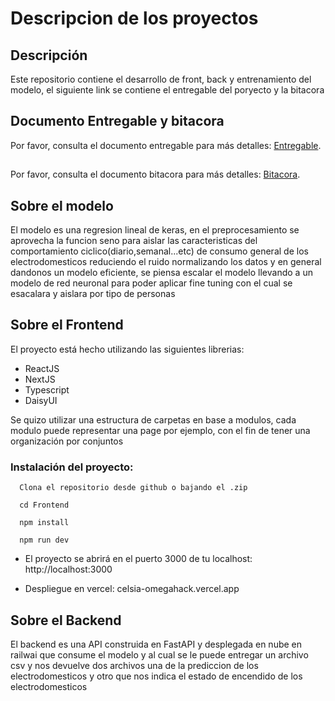 # Descripcion de los proyectos

## Descripción
Este repositorio contiene el desarrollo de front, back y entrenamiento del modelo, el siguiente link se contiene el entregable del poryecto y la bitacora

## Documento Entregable y bitacora
Por favor, consulta el documento entregable para más detalles: [Entregable](https://docs.google.com/document/d/10XPGSA8f83XxOJyr741QBS0GnA0bKQiPpOMaY5kljKU/edit?usp=sharing).
##
Por favor, consulta el documento bitacora para más detalles: [Bitacora](https://docs.google.com/document/d/1eJSguXiwOOCWThZrM-JE72qhjw1qmB_lcJdybwqeeWY/edit?usp=sharing).
## Sobre el modelo
El modelo es una regresion lineal de keras, en el preprocesamiento se aprovecha la funcion seno para aislar las caracteristicas del comportamiento ciclico(diario,semanal...etc)
de consumo general de los electrodomesticos reduciendo el ruido normalizando los datos y en general dandonos un modelo eficiente, se piensa escalar el modelo llevando a un modelo
de red neuronal para poder aplicar fine tuning con el cual se esacalara y aislara por tipo de personas
## Sobre el Frontend
El proyecto está hecho utilizando las siguientes librerias:
- ReactJS
- NextJS
- Typescript
- DaisyUI

Se quizo utilizar una estructura de carpetas en base a modulos, cada modulo puede representar una page por ejemplo, con el fin de tener una organización por conjuntos

### Instalación del proyecto:

      Clona el repositorio desde github o bajando el .zip
      
      cd Frontend
      
      npm install
      
      npm run dev

- El proyecto se abrirá en el puerto 3000 de tu localhost: http://localhost:3000

- Despliegue en vercel: celsia-omegahack.vercel.app
  
## Sobre el Backend
El backend es una API construida en FastAPI y desplegada en nube en railwai que consume el modelo y al cual se le puede entregar un archivo csv y nos devuelve dos  archivos una de la prediccion de los electrodomesticos y otro que nos indica el estado de encendido de los electrodomesticos
